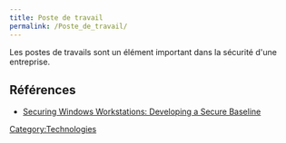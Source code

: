 ```yaml
---
title: Poste de travail
permalink: /Poste_de_travail/
---
```


Les postes de travails sont un élément important dans la sécurité d'une entreprise.

Références
----------

-   [Securing Windows Workstations: Developing a Secure Baseline](https://adsecurity.org/?p=3299)

[Category:Technologies](/Category:Technologies "wikilink")